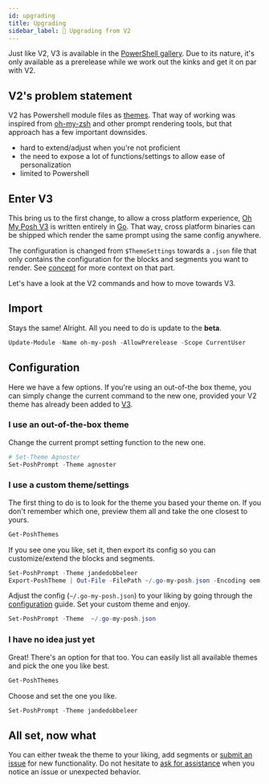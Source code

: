 ```yaml
---
id: upgrading
title: Upgrading
sidebar_label: 🤘 Upgrading from V2
---
```


Just like V2, V3 is available in the [PowerShell gallery][psgallery]. Due to its nature, it's only
available as a prerelease while we work out the kinks and get it on par with V2.

## V2's problem statement

V2 has Powershell module files as [themes][themesv2]. That way of working was inspired from [oh-my-zsh][omz] and other
prompt rendering tools, but that approach has a few important downsides.

- hard to extend/adjust when you're not proficient
- the need to expose a lot of functions/settings to allow ease of personalization
- limited to Powershell

## Enter V3

This bring us to the first change, to allow a cross platform experience, [Oh My Posh V3][v3] is written entirely in [Go][golang].
That way, cross platform binaries can be shipped which render the same prompt using the same config anywhere.

The configuration is changed from `$ThemeSettings` towards a `.json` file that only contains the configuration for the
blocks and segments you want to render. See [concept][introduction] for more context on that part.

Let's have a look at the V2 commands and how to move towards V3.

## Import

Stays the same! Alright. All you need to do is update to the **beta**.

```powershell
Update-Module -Name oh-my-posh -AllowPrerelease -Scope CurrentUser
```

## Configuration

Here we have a few options. If you're using an out-of-the box theme, you can simply change the current command to the
new one, provided your V2 theme has already been added to [V3][themesv3].

### I use an out-of-the-box theme

Change the current prompt setting function to the new one.

```powershell
# Set-Theme Agnoster
Set-PoshPrompt -Theme agnoster
```

### I use a custom theme/settings

The first thing to do is to look for the theme you based your theme on.
If you don't remember which one, preview them all and take the one closest to yours.

```powershell
Get-PoshThemes
```

If you see one you like, set it, then export its config so you can customize/extend the blocks and segments.

```powershell
Set-PoshPrompt -Theme jandedobbeleer
Export-PoshTheme | Out-File -FilePath ~/.go-my-posh.json -Encoding oem
```

Adjust the config (`~/.go-my-posh.json`) to your liking by going through the [configuration][configuration] guide.
Set your custom theme and enjoy.

```powershell
Set-PoshPrompt -Theme  ~/.go-my-posh.json
```

### I have no idea just yet

Great! There's an option for that too. You can easily list all available themes and pick the one you like best.

```powershell
Get-PoshThemes
```

Choose and set the one you like.

```powershell
Set-PoshPrompt -Theme jandedobbeleer
```

## All set, now what

You can either tweak the theme to your liking, add segments or [submit an issue][issues] for new functionality.
Do not hesitate to [ask for assistance][issues] when you notice an issue or unexpected behavior.

[manual]: /docs/installation
[psgallery]: https://www.powershellgallery.com/packages/oh-my-posh
[themesv2]: https://github.com/JanDeDobbeleer/oh-my-posh/tree/master/Themes
[omz]: https://github.com/ohmyzsh/ohmyzsh
[golang]: https://golang.org/
[introduction]: /docs/#concept
[v3]: https://github.com/JanDeDobbeleer/oh-my-posh/
[themesv3]: https://github.com/JanDeDobbeleer/oh-my-posh/tree/main/themes
[configuration]: /docs/configure
[issues]: https://github.com/JanDeDobbeleer/oh-my-posh/issues/new
